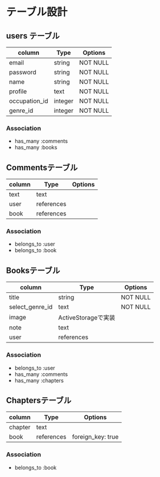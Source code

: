 # テーブル設計

## users テーブル
| column      | Type     | Options |
|-------------|----------|---------|
|email        |string    |NOT NULL |
|password     |string    |NOT NULL |
|name         |string    |NOT NULL |
|profile      |text      |NOT NULL |
|occupation_id|integer   |NOT NULL |
|genre_id     |integer   |NOT NULL |

### Association
- has_many :comments
- has_many :books

## Commentsテーブル
| column   | Type      | Options |
|----------|-----------|---------|
|text      |text       |         |
|user      |references |         |
|book      |references |         |

### Association
- belongs_to :user
- belongs_to :book

## Booksテーブル
| column        | Type             | Options |
|---------------|------------------|---------|
|title          |string            |NOT NULL |
|select_genre_id|text              |NOT NULL |
|image          |ActiveStorageで実装|         |
|note           |text              |         |
|user           |references        |         |

### Association
- belongs_to :user
- has_many   :comments
- has_many   :chapters

## Chaptersテーブル
| column        | Type             | Options          |
|---------------|------------------|------------------|
|chapter        |text              |                  |
|book           |references        |foreign_key: true |

### Association
- belongs_to :book